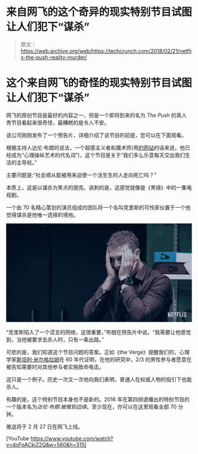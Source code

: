 # 来自网飞的这个奇异的现实特别节目试图让人们犯下“谋杀”

> 原文：<https://web.archive.org/web/https://techcrunch.com/2018/02/21/netflix-the-push-reality-murder/>

# 这个来自网飞的奇怪的现实特别节目试图让人们犯下“谋杀”

网飞的原创节目是最好的内容之一，但是一个即将到来的名为 *The Push* 的真人秀节目看起来很奇怪，最糟糕的是令人不安。

该公司刚刚发布了一个预告片，详细介绍了该节目的前提，您可以在下面观看。

根据主持人达伦·布朗的说法，一个超感主义者和魔术师(用[的网站](https://web.archive.org/web/20221207015011/http://derrenbrown.co.uk/about/)的话来说，他已经成为“心理操纵艺术的代名词”)，这个节目是关于“我们多么乐意每天交出我们生活的主导权。”

主要问题是:“社会顺从能被用来迫使一个活生生的人走向死亡吗？”

本质上，这是以谋杀为笑点的朋克。讽刺的是，这感觉就像是《黑镜》中的一集电视剧。

一个由 70 名精心策划的演员组成的团队将一个名叫克里斯的可怜家伙置于一个他觉得谋杀是他唯一选择的境地。

![](img/98fef3c07e26c0809c5f42c67e309a69.png)

“克里斯陷入了一个谎言的网络，这很重要，”布朗在预告片中说。“我需要让他感觉到，当他被要求去杀人时，只有一条出路。”

可悲的是，我们知道这个节目问题的答案。正如《the Verge》提醒我们的，心理学家[斯坦利·米尔格拉姆](https://web.archive.org/web/20221207015011/https://en.wikipedia.org/wiki/Milgram_experiment)在 60 年代证明，在他的研究中，2/3 的男性参与者愿意在被告知需要时对其他参与者实施致命电击。

这只是一个例子。历史一次又一次地向我们表明，普通人在权威人物的指引下也能杀人。

有趣的是，这个特别节目本身也不是新的。2016 年在第四频道播出的特别节目的一个版本名为*达伦·布朗:被推到边缘*。至少现在，你可以在这里观看全部 70 分钟。

推送将于 2 月 27 日在网飞上线。

[YouTube https://www.youtube.com/watch?v=doFpACkiZ2Q&w=560&h=315]